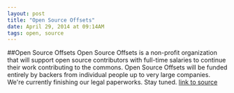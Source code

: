 ```yaml
---
layout: post
title: "Open Source Offsets"
date: April 29, 2014 at 09:14AM
tags: open, source
---
```

##Open Source Offsets
Open Source Offsets is a non-profit organization that will support open source contributors with full-time salaries to continue their work contributing to the commons. Open Source Offsets will be funded entirely by backers from individual people up to very large companies. We're currently finishing our legal paperworks. Stay tuned.
[link to source](http://ift.tt/1pJ32Io) 
